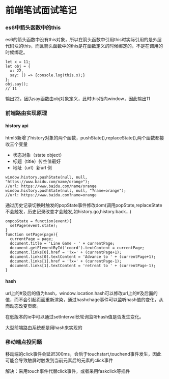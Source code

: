 # 前端笔试面试笔记
### es6中箭头函数中的this
es6的箭头函数中没有this对象，所以在箭头函数中引用this时实际引用的是外层代码块的this，而且箭头函数中的this是在函数定义的时候绑定的，不是在调用的时候绑定。
```
let x = 11;
let obj = {
  x: 22,
  say: () => {console.log(this.x);}
};
obj.say();
// 11
```
输出22，因为say函数由obj对象定义，此时this指向window，因此输出11

### 前端路由实现原理
#### history api
html5新增了history对象的两个函数，pushState(),replaceState(),两个函数都接收三个变量
- 状态对象（state object）
- 标题（title）传空值最好
- 地址（url）新url
例
```
window.history.pushState(null, null, "https://www.baidu.com/name/orange");
//url: https://www.baidu.com/name/orange
window.history.pushState(null, null, "?name=orange");
//url: https://www.baidu.com?name=orange
```
通过历史记录切换时触发的popState事件修改dom(调用popState,replaceState不会触发，历史记录改变才会触发,如history.go,history.back...)
```
onpopState = function(event){
  setPage(event.state);
}
function setPage(page){
  currentPage = page;
  document.title = 'Line Game - ' + currentPage;
  document.getElementById('coord').textContent = currentPage;
  document.links[0].href = '?x=' + (currentPage+1);
  document.links[0].textContent = 'Advance to ' + (currentPage+1);
  document.links[1].href = '?x=' + (currentPage-1);
  document.links[1].textContent = 'retreat to ' + (currentPage-1);
}
```
#### hash
url上的#及后的值为hash，window.location.hash可以修改url上的#及后面的值，而不会引起页面重新渲染，通过hashchage事件可以监听hash值的变化，从而动态改变页面。

在低版本的ie中可以通过setInterval长轮询监听hash值是否发生变化。

大型前端路由系统都是用hash来实现的


### 移动端点投问题
移动端的click事件会延迟300ms，会后于touchstart,touchend事件发生，因此可能会导致触屏时触发到当前元素后的元素的click事件

解决：采用touch事件代替click事件，或者采用faskclick等插件
